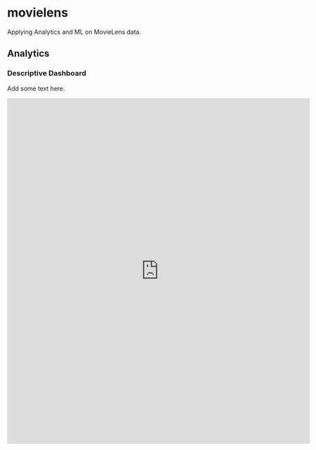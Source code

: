 # movielens

Applying Analytics and ML on MovieLens data.

## Analytics

### Descriptive Dashboard
Add some text here.

<iframe seamless frameborder="0" src="https://public.tableau.com/profile/naga.pakalapati#!/vizhome/movielens_16129461350470/Dashboard1?:embed=yes&:display_count=yes&:showVizHome=no" width = '700' height = '800' scrolling='yes' ></iframe>

